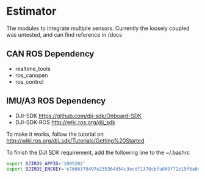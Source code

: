 # Estimator
The modules to integrate multiple sensors. Currently the loosely coupled was untested, and can find reference in /docs

## CAN ROS Dependency
- realtime_tools
- ros_canopen
- ros_control

## IMU/A3 ROS Dependency
- DJI-SDK https://github.com/dji-sdk/Onboard-SDK
- DJI-SDK-ROS http://wiki.ros.org/dji_sdk

To make it works, follow the tutorial on http://wiki.ros.org/dji_sdk/Tutorials/Getting%20Started

To finish the DJI SDK requirement, add the following line to the ~/.bashrc
```bash
export DJIROS_APPID='1005202'
export DJIROS_ENCKEY='e7666379497e235364d54c3ecdf1370cbfa009f72e15f6a64451f38e1e5b83ba'
```
